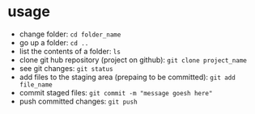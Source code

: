 # usage
* change folder: `cd folder_name` 
* go up a folder: `cd ..` 
* list the contents of a folder: `ls`
* clone git hub repository (project on github): `git clone project_name`
* see git changes: `git status`
* add files to the staging area (prepaing to be committed): `git add file_name`
* commit staged files: `git commit -m "message goesh here"`
* push committed changes: `git push`      